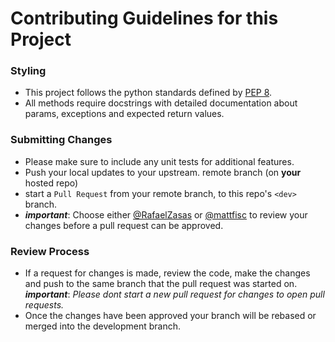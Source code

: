 # Contributing Guidelines for this Project

### Styling
- This project follows the python standards defined by [PEP 8](https://www.python.org/dev/peps/pep-0008/).
- All methods require docstrings with detailed documentation about params, exceptions and expected return values.
   
### Submitting Changes
   - Please make sure to include any unit tests for additional features.
   - Push your local updates to your upstream.
   remote branch (on **your** hosted repo)
   - start a `Pull Request` from your remote branch,
   to this repo's `<dev>` branch.
   - ***important***: Choose either [@RafaelZasas](https://github.com/RafaelZasas/) or
    [@mattfisc](https://github.com/mattfisc) to review your changes before a
    pull request can be approved.
    
### Review Process
 - If a request for changes is made, review the code\, make the changes and push 
    to the same branch that the pull request was started on.<br>
    ***important***: *Please dont start a new pull request for changes
    to open pull requests.*
 - Once the changes have been approved your branch will be rebased or merged into the development branch.
 
   

   



